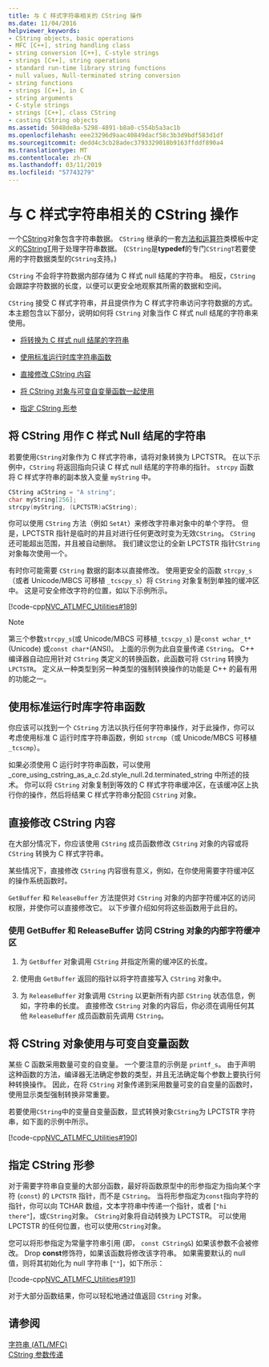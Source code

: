 ```yaml
---
title: 与 C 样式字符串相关的 CString 操作
ms.date: 11/04/2016
helpviewer_keywords:
- CString objects, basic operations
- MFC [C++], string handling class
- string conversion [C++], C-style strings
- strings [C++], string operations
- standard run-time library string functions
- null values, Null-terminated string conversion
- string functions
- strings [C++], in C
- string arguments
- C-style strings
- strings [C++], class CString
- casting CString objects
ms.assetid: 5048de8a-5298-4891-b8a0-c554b5a3ac1b
ms.openlocfilehash: eee23296d9aac40849dacf58c3b3d9bdf583d1df
ms.sourcegitcommit: dedd4c3cb28adec3793329018b9163ffddf890a4
ms.translationtype: MT
ms.contentlocale: zh-CN
ms.lasthandoff: 03/11/2019
ms.locfileid: "57743279"
---
```

# <a name="cstring-operations-relating-to-c-style-strings"></a>与 C 样式字符串相关的 CString 操作

一个[CString](../atl-mfc-shared/using-cstring.md)对象包含字符串数据。 `CString` 继承的一套[方法和运算符](../atl-mfc-shared/reference/cstringt-class.md)类模板中定义的[CStringT](../atl-mfc-shared/reference/cstringt-class.md)用于处理字符串数据。 (`CString`是**typedef**的专门`CStringT`若要使用的字符数据类型的`CString`支持。)

`CString` 不会将字符数据内部存储为 C 样式 null 结尾的字符串。 相反，`CString` 会跟踪字符数据的长度，以便可以更安全地观察其所需的数据和空间。

`CString` 接受 C 样式字符串，并且提供作为 C 样式字符串访问字符数据的方式。 本主题包含以下部分，说明如何将 `CString` 对象当作 C 样式 null 结尾的字符串来使用。

- [将转换为 C 样式 null 结尾的字符串](#_core_using_cstring_as_a_c.2d.style_null.2d.terminated_string)

- [使用标准运行时库字符串函数](#_core_working_with_standard_run.2d.time_library_string_functions)

- [直接修改 CString 内容](#_core_modifying_cstring_contents_directly)

- [将 CString 对象与可变自变量函数一起使用](#_core_using_cstring_objects_with_variable_argument_functions)

- [指定 CString 形参](#_core_specifying_cstring_formal_parameters)

##  <a name="_core_using_cstring_as_a_c.2d.style_null.2d.terminated_string"></a> 将 CString 用作 C 样式 Null 结尾的字符串

若要使用`CString`对象作为 C 样式字符串，请将对象转换为 LPCTSTR。 在以下示例中，`CString` 将返回指向只读 C 样式 null 结尾的字符串的指针。 `strcpy` 函数将 C 样式字符串的副本放入变量 `myString` 中。

```cpp
CString aCString = "A string";
char myString[256];
strcpy(myString, (LPCTSTR)aCString);
```

你可以使用 `CString` 方法（例如 `SetAt`）来修改字符串对象中的单个字符。 但是，LPCTSTR 指针是临时的并且对进行任何更改时变为无效`CString`。 
  `CString` 还可能超出范围，并且被自动删除。 我们建议您让的全新 LPCTSTR 指针`CString`对象每次使用一个。

有时你可能需要 `CString` 数据的副本以直接修改。 使用更安全的函数 `strcpy_s`（或者 Unicode/MBCS 可移植 `_tcscpy_s`）将 `CString` 对象复制到单独的缓冲区中。 这是可安全修改字符的位置，如以下示例所示。

[!code-cpp[NVC_ATLMFC_Utilities#189](../atl-mfc-shared/codesnippet/cpp/cstring-operations-relating-to-c-style-strings_1.cpp)]

> [!NOTE]
> 第三个参数`strcpy_s`(或 Unicode/MBCS 可移植`_tcscpy_s`) 是`const wchar_t*`(Unicode) 或`const char*`(ANSI)。 上面的示例为此自变量传递 `CString`。 C++ 编译器自动应用针对 `CString` 类定义的转换函数，此函数可将 `CString` 转换为 `LPCTSTR`。 定义从一种类型到另一种类型的强制转换操作的功能是 C++ 的最有用的功能之一。

##  <a name="_core_working_with_standard_run.2d.time_library_string_functions"></a> 使用标准运行时库字符串函数

你应该可以找到一个 `CString` 方法以执行任何字符串操作，对于此操作，你可以考虑使用标准 C 运行时库字符串函数，例如 `strcmp`（或 Unicode/MBCS 可移植 `_tcscmp`）。

如果必须使用 C 运行时字符串函数，可以使用 _core_using_cstring_as_a_c.2d.style_null.2d.terminated_string 中所述的技术。 你可以将 `CString` 对象复制到等效的 C 样式字符串缓冲区，在该缓冲区上执行你的操作，然后将结果 C 样式字符串分配回 `CString` 对象。

##  <a name="_core_modifying_cstring_contents_directly"></a> 直接修改 CString 内容

在大部分情况下，你应该使用 `CString` 成员函数修改 `CString` 对象的内容或将 `CString` 转换为 C 样式字符串。

某些情况下，直接修改 `CString` 内容很有意义，例如，在你使用需要字符缓冲区的操作系统函数时。

`GetBuffer` 和 `ReleaseBuffer` 方法提供对 `CString` 对象的内部字符缓冲区的访问权限，并使你可以直接修改它。 以下步骤介绍如何将这些函数用于此目的。

### <a name="to-use-getbuffer-and-releasebuffer-to-access-the-internal-character-buffer-of-a-cstring-object"></a>使用 GetBuffer 和 ReleaseBuffer 访问 CString 对象的内部字符缓冲区

1. 为 `GetBuffer` 对象调用 `CString` 并指定所需的缓冲区的长度。

1. 使用由 `GetBuffer` 返回的指针以将字符直接写入 `CString` 对象中。

1. 为 `ReleaseBuffer` 对象调用 `CString` 以更新所有内部 `CString` 状态信息，例如，字符串的长度。 直接修改 `CString` 对象的内容后，你必须在调用任何其他 `ReleaseBuffer` 成员函数前先调用 `CString`。

##  <a name="_core_using_cstring_objects_with_variable_argument_functions"></a> 将 CString 对象使用与可变自变量函数

某些 C 函数采用数量可变的自变量。 一个要注意的示例是 `printf_s`。 由于声明这种函数的方法，编译器无法确定参数的类型，并且无法确定每个参数上要执行何种转换操作。 因此，在将 `CString` 对象传递到采用数量可变的自变量的函数时，使用显示类型强制转换非常重要。

若要使用`CString`中的变量自变量函数，显式转换对象`CString`为 LPCTSTR 字符串，如下面的示例中所示。

[!code-cpp[NVC_ATLMFC_Utilities#190](../atl-mfc-shared/codesnippet/cpp/cstring-operations-relating-to-c-style-strings_2.cpp)]

##  <a name="_core_specifying_cstring_formal_parameters"></a> 指定 CString 形参

对于需要字符串自变量的大部分函数，最好将函数原型中的形参指定为指向某个字符 (`const`) 的 `LPCTSTR` 指针，而不是 `CString`。 当将形参指定为`const`指向字符的指针，你可以向 TCHAR 数组，文本字符串中传递一个指针，或者 [`"hi there"`]，或`CString`对象。 `CString`对象将自动转换为 LPCTSTR。 可以使用 LPCTSTR 的任何位置，也可以使用`CString`对象。

您可以将形参指定为常量字符串引用 (即， `const CString&`) 如果该参数不会被修改。 Drop **const**修饰符，如果该函数将修改该字符串。 如果需要默认的 null 值，则将其初始化为 null 字符串 [`""`]，如下所示：

[!code-cpp[NVC_ATLMFC_Utilities#191](../atl-mfc-shared/codesnippet/cpp/cstring-operations-relating-to-c-style-strings_3.cpp)]

对于大部分函数结果，你可以轻松地通过值返回 `CString` 对象。

## <a name="see-also"></a>请参阅

[字符串 (ATL/MFC)](../atl-mfc-shared/strings-atl-mfc.md)<br/>
[CString 参数传递](../atl-mfc-shared/cstring-argument-passing.md)
